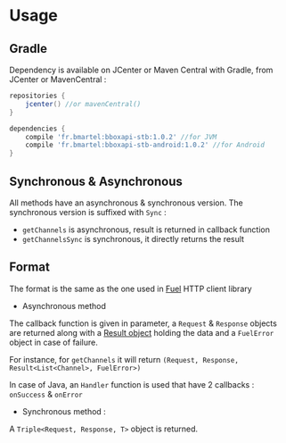 # Usage

## Gradle

Dependency is available on JCenter or Maven Central
with Gradle, from JCenter or MavenCentral :

```groovy
repositories {
    jcenter() //or mavenCentral()
}

dependencies {
    compile 'fr.bmartel:bboxapi-stb:1.0.2' //for JVM
    compile 'fr.bmartel:bboxapi-stb-android:1.0.2' //for Android
}
```

## Synchronous & Asynchronous

All methods have an asynchronous & synchronous version. The synchronous version is suffixed with `Sync` :

* `getChannels` is asynchronous, result is returned in callback function
* `getChannelsSync` is synchronous, it directly returns the result

## Format

The format is the same as the one used in [Fuel](https://github.com/kittinunf/Fuel) HTTP client library

* Asynchronous method

The callback function is given in parameter, a `Request` & `Response` objects are returned along with a [Result object](https://github.com/kittinunf/Result) holding the data and a `FuelError` object in case of failure.

For instance, for `getChannels` it will return `(Request, Response, Result<List<Channel>, FuelError>)`

In case of Java, an `Handler` function is used that have 2 callbacks : `onSuccess` & `onError`

* Synchronous method :

A `Triple<Request, Response, T>` object is returned.